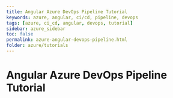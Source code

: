 ```yaml
---
title: Angular Azure DevOps Pipeline Tutorial
keywords: azure, angular, ci/cd, pipeline, devops
tags: [azure, ci_cd, angular, devops, tutorial]
sidebar: azure_sidebar
toc: false
permalink: azure-angular-devops-pipeline.html
folder: azure/tutorials
---
```


# Angular Azure DevOps Pipeline Tutorial